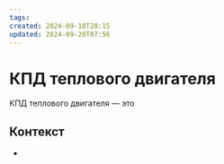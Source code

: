 ```yaml
---
tags: 
created: 2024-09-18T20:15
updated: 2024-09-20T07:56
---
```

# КПД теплового двигателя

КПД теплового двигателя — это

## Контекст
- 

